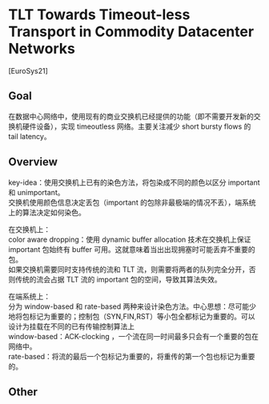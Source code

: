 # TLT Towards Timeout-less Transport in Commodity Datacenter Networks
[EuroSys21]

## Goal
在数据中心网络中，使用现有的商业交换机已经提供的功能（即不需要开发新的交换机硬件设备），实现 timeoutless 网络。主要关注减少 short bursty flows 的 tail latency。

## Overview
key-idea：使用交换机上已有的染色方法，将包染成不同的颜色以区分 important 和 unimportant。  
交换机使用颜色信息决定丢包（important 的包除非最极端的情况不丢），端系统上的算法决定如何染色。

在交换机上：  
color aware dropping：使用 dynamic buffer allocation 技术在交换机上保证 important 包始终有 buffer 可用。这就意味着当出出现拥塞时可能丢弃不重要的包。  
如果交换机需要同时支持传统的流和 TLT 流，则需要将两者的队列完全分开，否则传统的流会占据 TLT 流的 important 包的空间，导致其算法失效。

在端系统上：  
分为 window-based 和 rate-based 两种来设计染色方法。中心思想：尽可能少地将包标记为重要的；控制包（SYN,FIN,RST）等小包全都标记为重要的。可以设计为挂载在不同的已有传输控制算法上  
window-based：ACK-clocking ，一个流在同一时间最多只会有一个重要的包在网络中。  
rate-based：将流的最后一个包标记为重要的，将重传的第一个包也标记为重要的。  

## Other

